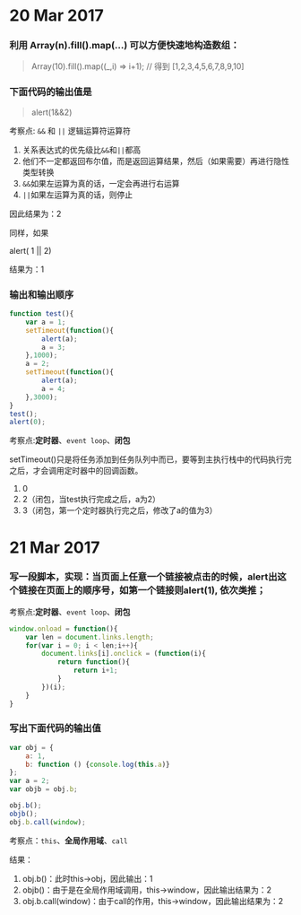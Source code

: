 # 20 Mar 2017

### 利用 Array(n).fill().map(...) 可以方便快速地构造数组：

> Array(10).fill().map((_,i) => i+1); // 得到 [1,2,3,4,5,6,7,8,9,10]

### 下面代码的输出值是

> alert(1&&2)

考察点: `&&` 和 `||` 逻辑运算符运算符
1. 关系表达式的优先级比`&&`和`||`都高
2. 他们不一定都返回布尔值，而是返回运算结果，然后（如果需要）再进行隐性类型转换
3. `&&`如果左运算为真的话，一定会再进行右运算
4. `||`如果左运算为真的话，则停止

因此结果为：2

同样，如果

alert( 1 || 2)

结果为：1

### 输出和输出顺序

```javascript
function test(){
    var a = 1;
    setTimeout(function(){
        alert(a);
        a = 3;
    },1000);
    a = 2;
    setTimeout(function(){
        alert(a);
        a = 4;
    },3000);
}
test();
alert(0);
```

考察点:**定时器**、``event loop``、**闭包**

setTimeout()只是将任务添加到任务队列中而已，要等到主执行栈中的代码执行完之后，才会调用定时器中的回调函数。
1. 0
2. 2（闭包，当test执行完成之后，a为2）
3. 3（闭包，第一个定时器执行完之后，修改了a的值为3）

# 21 Mar 2017

### 写一段脚本，实现：当页面上任意一个链接被点击的时候，alert出这个链接在页面上的顺序号，如第一个链接则alert(1), 依次类推；

考察点:**定时器**、``event loop``、**闭包**

```javascript
window.onload = function(){
    var len = document.links.length;
    for(var i = 0; i < len;i++){
        document.links[i].onclick = (function(i){
            return function(){
                return i+1;
            }
        })(i);
    }
}
```

### 写出下面代码的输出值

```javascript
var obj = {
    a: 1,
    b: function () {console.log(this.a)}
};
var a = 2;
var objb = obj.b;

obj.b();
objb();
obj.b.call(window);
```

考察点：``this``、**全局作用域**、``call``

结果：

1. obj.b()：此时this->obj，因此输出：1
2. objb()：由于是在全局作用域调用，this->window，因此输出结果为：2
3. obj.b.call(window)：由于call的作用，this->window，因此输出结果为：2

